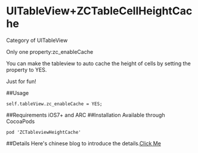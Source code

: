 # UITableView+ZCTableCellHeightCache
Category of UITableView

Only one property:zc_enableCache

You can make the tableview to auto cache the height of cells by setting the property to YES.

Just for fun!

##Usage

```
self.tableView.zc_enableCache = YES;
```
##Requirements
iOS7+ and ARC
##Installation
Available through CocoaPods

```
pod 'ZCTableviewHeightCache'
```
##Details
Here's chinese blog to introduce the details.[Click Me](http://www.jianshu.com/p/869efa1d1e58)




